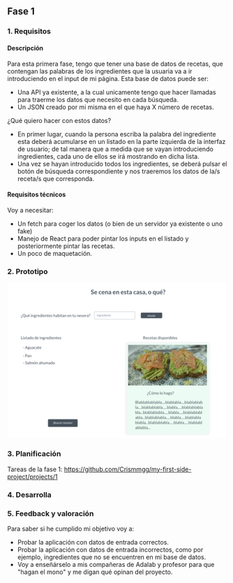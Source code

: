 ## Fase 1

### 1. Requisitos

#### Descripción

Para esta primera fase, tengo que tener una base de datos de recetas, que contengan las palabras de los ingredientes que la usuaria va a ir introduciendo en el input de mi página.
Esta base de datos puede ser:

- Una API ya existente, a la cual unicamente tengo que hacer llamadas para traerme los datos que necesito en cada búsqueda.
- Un JSON creado por mi misma en el que haya X número de recetas.

¿Qué quiero hacer con estos datos?

- En primer lugar, cuando la persona escriba la palabra del ingrediente esta deberá acumularse en un listado en la parte izquierda de la interfaz de usuario; de tal manera que a medida que se vayan introduciendo ingredientes, cada uno de ellos se irá mostrando en dicha lista.
- Una vez se hayan introducido todos los ingredientes, se deberá pulsar el botón de búsqueda correspondiente y nos traeremos los datos de la/s receta/s que corresponda.

#### Requisitos técnicos

Voy a necesitar:

- Un fetch para coger los datos (o bien de un servidor ya existente o uno fake)
- Manejo de React para poder pintar los inputs en el listado y posteriormente pintar las recetas.
- Un poco de maquetación.

### 2. Prototipo

![Prototype](./Proto-fase1.png)

### 3. Planificación

Tareas de la fase 1: https://github.com/Crismmgg/my-first-side-project/projects/1

### 4. Desarrolla

### 5. Feedback y valoración

Para saber si he cumplido mi objetivo voy a:

- Probar la aplicación con datos de entrada correctos.
- Probar la aplicación con datos de entrada incorrectos, como por ejemplo, ingredientes que no se encuentren en mi base de datos.
- Voy a enseñárselo a mis compañeras de Adalab y profesor para que "hagan el mono" y me digan qué opinan del proyecto.
